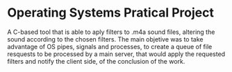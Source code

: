 # Operating Systems Pratical Project

A C-based tool that is able to aply filters to .m4a sound files, altering the sound according to the chosen filters. The main objetive was to take advantage of OS pipes, signals and processes, to create a queue of file resquests to be processed by a main server, that would apply the requested filters and notify the client side, of the conclusion of the work.
